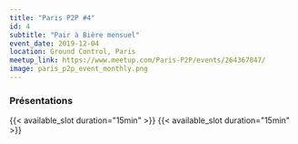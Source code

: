 ```yaml
---
title: "Paris P2P #4"
id: 4
subtitle: "Pair à Bière mensuel"
event_date: 2019-12-04
location: Ground Control, Paris
meetup_link: https://www.meetup.com/Paris-P2P/events/264367847/
image: paris_p2p_event_monthly.png
---
```


### <i class="far fa-presentation"></i> Présentations 


{{< available_slot duration="15min" >}}
{{< available_slot duration="15min" >}}